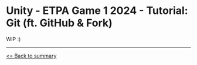 # Unity - ETPA Game 1 2024 - Tutorial: Git (ft. GitHub & Fork)

WIP :)

---

[<= Back to summary](README.md)